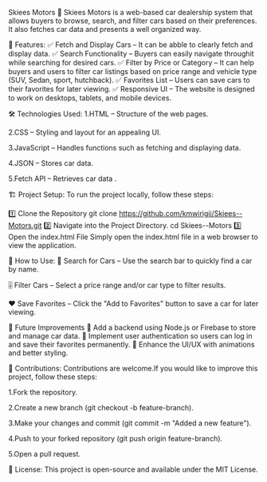 
Skiees Motors 🚗
Skiees Motors is a web-based car dealership  system that allows buyers to browse, search, and filter cars based on their preferences. 
It also fetches car data  and presents a well organized way.


📌 Features:
✅ Fetch and Display Cars – It can be abble to clearly fetch and display data.
✅ Search Functionality –   Buyers can easily navigate throughit while searching for desired cars.
✅ Filter by Price or Category – It can  help buyers and users to filter car listings based on price range and vehicle type (SUV, Sedan, sport, hutchback).
✅ Favorites List – Users can save cars to their favorites for later viewing.
✅ Responsive UI – The website is designed to work on desktops, tablets, and mobile devices.





🛠️ Technologies Used:
1.HTML – Structure of the web pages.

2.CSS – Styling and layout for an appealing UI.

3.JavaScript – Handles functions such as fetching and displaying data.

4.JSON – Stores car data.

5.Fetch API – Retrieves car data .




🏗️ Project Setup:
To run the project locally, follow these steps:

1️⃣ Clone the Repository
git clone https://github.com/kmwirigii/Skiees--Motors.git
2️⃣ Navigate into the Project Directory.
cd Skiees--Motors
3️⃣ Open the index.html File
Simply open the index.html file in a web browser to view the application.




🎯 How to Use:
🔎 Search for Cars – Use the search bar to quickly find a car by name.

🎚 Filter Cars – Select a price range and/or car type to filter results.

❤️ Save Favorites – Click the "Add to Favorites" button to save a car for later viewing.


🚀 Future Improvements
🔹 Add a backend using Node.js or Firebase to store and manage car data.
🔹 Implement user authentication so users can log in and save their favorites permanently.
🔹 Enhance the UI/UX with animations and better styling.




🤝 Contributions:
Contributions are welcome.If you would like to improve this project, follow these steps:

1.Fork the repository.

2.Create a new branch (git checkout -b feature-branch).

3.Make your changes and commit (git commit -m "Added a new feature").

4.Push to your forked repository (git push origin feature-branch).

5.Open a pull request.



📜 License:
This project is open-source and available under the MIT License.
